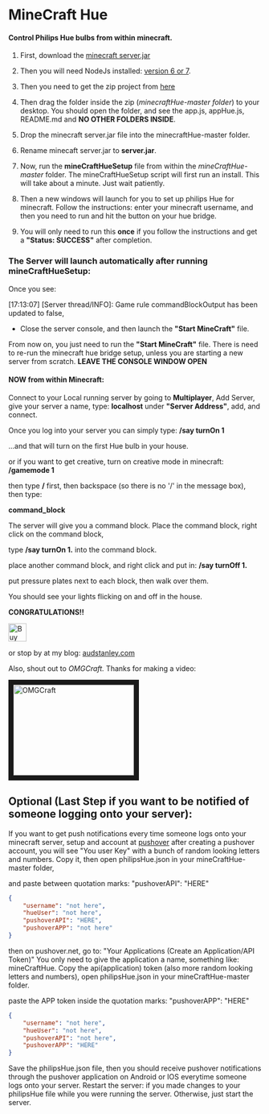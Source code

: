 
# MineCraft Hue

#### Control Philips Hue bulbs from within minecraft.

 1. First, download the [minecraft server.jar](https://minecraft.net/en-us/download/server)

 2. Then you will need NodeJs installed: [version 6 or 7](https://nodejs.org/en/).

 3. Then you need to get the zip project from [here](https://github.com/audstanley/minecraftHue/archive/master.zip)

 4. Then drag the folder inside the zip (*minecraftHue-master folder*) to your desktop. You should open the folder,
and see the app.js, appHue.js, README.md and **NO OTHER FOLDERS INSIDE**.

 5. Drop the minecraft server.jar file into the minecraftHue-master folder.
 
 6. Rename minecaft server.jar to **server.jar**.

 7. Now, run the **mineCraftHueSetup** file from within the *mineCraftHue-master* folder.
The mineCraftHueSetup script will first run an install.
This will take about a minute.  Just wait patiently.

 8. Then a new windows will launch for you to set up philips Hue
for minecraft.  Follow the instructions: enter your minecraft username, and then you need to 
run and hit the button on your hue bridge.

 9. You will only need to run this **once** if you follow the instructions and get a **"Status: SUCCESS"** after completion.

### The Server will launch automatically after running mineCraftHueSetup:

Once you see: 

[17:13:07] [Server thread/INFO]: Game rule commandBlockOutput has been updated to false,

 * Close the server console, and then launch the **"Start MineCraft"** file.

From now on, you just need to run the **"Start MineCraft"** file. There is need to re-run the minecraft hue bridge setup,
unless you are starting a new server from scratch. **LEAVE THE CONSOLE WINDOW OPEN**

#### NOW from within Minecraft:

Connect to your Local running server by going to **Multiplayer**, Add Server, give your server a name, type: **localhost** under **"Server Address"**, add, and connect.

Once you log into your server you can simply type:
**/say turnOn 1**

...and that will turn on the first Hue bulb in your house.

or if you want to get creative, turn on creative mode in minecraft: **/gamemode 1**

then type **/** first, then backspace (so there is no '/' in the message box), then type: 

**command_block**

The server will give you a command block.  Place the command block, right click on the command block,

type **/say turnOn 1.** into the command block.

place another command block, and right click and put in: **/say turnOff 1.**

put pressure plates next to each block, then walk over them.

You should see your lights flicking on and off in the house.

**CONGRATULATIONS!!**

<a href='https://ko-fi.com/A687KA8' target='_blank'><img height='36' style='border:0px;height:36px;' src='https://az743702.vo.msecnd.net/cdn/kofi4.png?v=f' border='0' alt='Buy Me a Coffee at ko-fi.com' /></a>

or stop by at my blog: [audstanley.com](http://www.audstanley.com)

Also, shout out to *OMGCraft.*  Thanks for making a video:

<a href="http://www.youtube.com/watch?feature=player_embedded&v=XVZKscrWbYA
" target="_blank"><img src="http://img.youtube.com/vi/XVZKscrWbYA/0.jpg" 
alt="OMGCraft" width="240" height="180" border="10" /></a>


## Optional (Last Step if you want to be notified of someone logging onto your server):

If you want to get push notifications every time someone logs onto your minecraft server,
setup and account at [pushover](https://pushover.net/)
after creating a pushover account, you will see "You user Key" with a bunch of random looking letters and numbers.
Copy it, then open philipsHue.json in your mineCraftHue-master folder, 

and paste between quotation marks: "pushoverAPI": "HERE"

```json
{
    "username": "not here",
    "hueUser": "not here",
    "pushoverAPI": "HERE",
    "pushoverAPP": "not here"
}
```

then on pushover.net, go to: "Your Applications (Create an Application/API Token)"
You only need to give the application a name, something like: mineCraftHue.
Copy the api(application) token (also more random looking letters and numbers), 
open philipsHue.json in your mineCraftHue-master folder.

paste the APP token inside the quotation marks: "pushoverAPP": "HERE"

```json
{
    "username": "not here",
    "hueUser": "not here",
    "pushoverAPI": "not here",
    "pushoverAPP": "HERE"
}
```

Save the philipsHue.json file, then you should receive pushover notifications through the pushover application
on Android or IOS everytime someone logs onto your server.  Restart the server: if you made changes to your philipsHue
file while you were running the server. Otherwise, just start the server.
